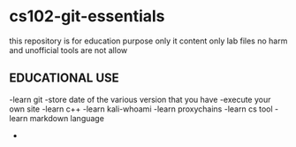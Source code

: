 # cs102-git-essentials
this repository is for education purpose only it content only lab files no harm and unofficial tools are not allow
## EDUCATIONAL USE
-learn git
-store date of the various version that you have
-execute your own site
-learn c++
-learn kali-whoami
-learn proxychains
-learn cs tool
-learn markdown language

-
